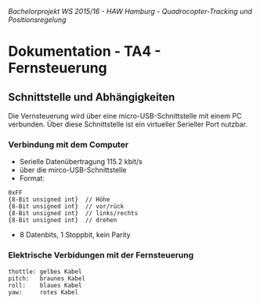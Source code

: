 *Bachelorprojekt WS 2015/16 - HAW Hamburg - Quadrocopter-Tracking und Positionsregelung*
# Dokumentation - TA4 - Fernsteuerung


## Schnittstelle und Abhängigkeiten
Die Vernsteuerung wird über eine micro-USB-Schnittstelle mit einem PC verbunden. Über diese Schnittstelle ist ein virtueller Serieller Port nutzbar.

### Verbindung mit dem Computer
- Serielle Datenübertragung 115.2 kbit/s
- über die mirco-USB-Schnittstelle
- Format:

```
0xFF
{8-Bit unsigned int}  // Höhe
{8-Bit unsigned int}  // vor/rück
{8-Bit unsigned int}  // links/rechts
{8-Bit unsigned int}  // drehen
```

- 8 Datenbits, 1 Stoppbit, kein Parity


### Elektrische Verbidungen mit der Fernsteuerung

```
thottle: gelbes Kabel
pitch:   braunes Kabel
roll:    blaues Kabel
yaw:     rotes Kabel
```

